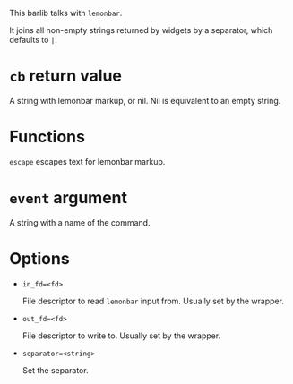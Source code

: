 This barlib talks with `lemonbar`.

It joins all non-empty strings returned by widgets by a separator, which defaults to ` | `.

`cb` return value
===
A string with lemonbar markup, or nil. Nil is equivalent to an empty string.

Functions
===
`escape` escapes text for lemonbar markup.

`event` argument
===
A string with a name of the command.

Options
===
* `in_fd=<fd>`

  File descriptor to read `lemonbar` input from. Usually set by the wrapper.

* `out_fd=<fd>`

  File descriptor to write to. Usually set by the wrapper.

* `separator=<string>`

  Set the separator.
